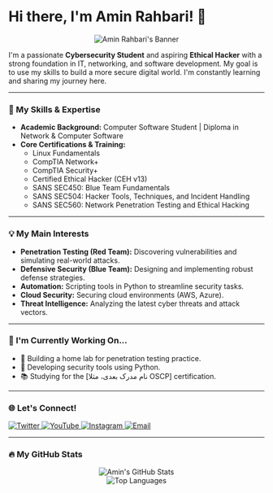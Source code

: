 # Hi there, I'm Amin Rahbari! 👋

<p align="center">
  <img src="[لینک بنر گیت‌هاب شما - می‌توانید از بنر توییتر که ساختیم، استفاده کنید]" alt="Amin Rahbari's Banner"/>
</p>

I'm a passionate **Cybersecurity Student** and aspiring **Ethical Hacker** with a strong foundation in IT, networking, and software development. My goal is to use my skills to build a more secure digital world. I'm constantly learning and sharing my journey here.

---

### 🚀 My Skills & Expertise

-   **Academic Background:** Computer Software Student | Diploma in Network & Computer Software
-   **Core Certifications & Training:**
    -   Linux Fundamentals
    -   CompTIA Network+
    -   CompTIA Security+
    -   Certified Ethical Hacker (CEH v13)
    -   SANS SEC450: Blue Team Fundamentals
    -   SANS SEC504: Hacker Tools, Techniques, and Incident Handling
    -   SANS SEC560: Network Penetration Testing and Ethical Hacking

---

### 💡 My Main Interests

-   **Penetration Testing (Red Team):** Discovering vulnerabilities and simulating real-world attacks.
-   **Defensive Security (Blue Team):** Designing and implementing robust defense strategies.
-   **Automation:** Scripting tools in Python to streamline security tasks.
-   **Cloud Security:** Securing cloud environments (AWS, Azure).
-   **Threat Intelligence:** Analyzing the latest cyber threats and attack vectors.

---

### 🌱 I'm Currently Working On...

-   🔬 Building a home lab for penetration testing practice.
-   🐍 Developing security tools using Python.
-   📚 Studying for the [نام مدرک بعدی، مثلا OSCP] certification.

---

### 🌐 Let's Connect!

<p align="left">
  <a href="https://x.com/amin_rahbari83?s=09" target="_blank">
    <img src="https://img.shields.io/twitter/follow/amin_rahbari83?logo=twitter&style=for-the-badge" alt="Twitter"/>
  </a>
  <a href="https://youtube.com/@amin_rahbari?feature=shared" target="_blank">
    <img src="https://img.shields.io/badge/YouTube-FF0000?style=for-the-badge&logo=youtube&logoColor=white" alt="YouTube"/>
  </a>
  <a href="https://www.instagram.com/amin_rahbari83" target="_blank">
    <img src="https://img.shields.io/badge/Instagram-E4405F?style=for-the-badge&logo=instagram&logoColor=white" alt="Instagram"/>
  </a>
  <a href="mailto:[ایمیل شما]">
    <img src="https://img.shields.io/badge/Email-D14836?style=for-the-badge&logo=gmail&logoColor=white" alt="Email"/>
  </a>
</p>

---

### 🔥 My GitHub Stats

<p align="center">
  <img src="https://github-readme-stats.vercel.app/api?username=Amin-Rahbari&show_icons=true&theme=radical&rank_icon=github" alt="Amin's GitHub Stats"/>
  <br/>
  <img src="https://github-readme-stats.vercel.app/api/top-langs/?username=Amin-Rahbari&layout=compact&theme=radical" alt="Top Languages"/>
</p>
